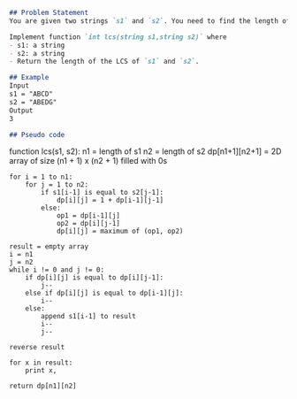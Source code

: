 ```markdown
## Problem Statement
You are given two strings `s1` and `s2`. You need to find the length of the longest common subsequence (LCS) of the two strings. A subsequence is a sequence that can be derived from another sequence by deleting some or no elements without changing the order of the remaining elements. In this problem, we are seeking the longest subsequence common to both input strings.

Implement function `int lcs(string s1,string s2)` where
- s1: a string
- s2: a string
- Return the length of the LCS of `s1` and `s2`.

## Example
Input  
s1 = "ABCD"  
s2 = "ABEDG"  
Output  
3

## Pseudo code
```
function lcs(s1, s2):
    n1 = length of s1
    n2 = length of s2
    dp[n1+1][n2+1] = 2D array of size (n1 + 1) x (n2 + 1) filled with 0s
    
    for i = 1 to n1:
        for j = 1 to n2:
            if s1[i-1] is equal to s2[j-1]:
                dp[i][j] = 1 + dp[i-1][j-1]
            else:
                op1 = dp[i-1][j]
                op2 = dp[i][j-1]
                dp[i][j] = maximum of (op1, op2)
    
    result = empty array
    i = n1
    j = n2
    while i != 0 and j != 0:
        if dp[i][j] is equal to dp[i][j-1]:
            j--
        else if dp[i][j] is equal to dp[i-1][j]:
            i--
        else:
            append s1[i-1] to result
            i--
            j--
    
    reverse result
    
    for x in result:
        print x, 

    return dp[n1][n2]
```